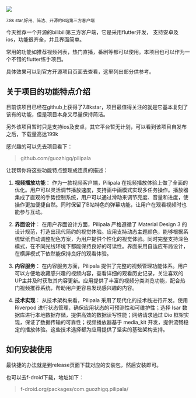<img src="/images/241209-pilipala.png" />

<small>7.8k star,好用、简洁、开源的B站第三方客户端</small>

今天推荐一个开源的bilibili第三方客户端，它是采用flutter开发， 支持安卓及ios，功能很齐全，并且界面简单。

常用的功能如推荐视频列表，热门直播，番剧等都可以使用。本项目也可以作为一个不错的flutter练手项目。

具体效果可以到官方开源项目页面去查看，这里列出部分供参考。


## 关于项目的功能特点介绍

目前该项目已经在github上获得了7.8kstar，项目最值得关注的就是它基本复刻了该有的功能，但是项目本身又尽量保持简洁。

另外该项目暂时只是支持ios及安卓，其它平台暂无计划，可以看到该项目自发布之后，下载量高达199k

感兴趣的可以先去项目看下：

> github.com/guozhigq/pilipala



让我帮你将这些功能特点整理成连贯的描述：

1. **视频播放功能**：
作为一款视频客户端，Pilipala 在视频播放体验上做了全面的优化。用户可以灵活调节播放速度，支持画中画模式实现多任务操作。播放器集成了直观的手势控制系统，用户可以通过滑动来调节亮度、音量和进度，使操作更加便捷自然。同时保留了B站特色的弹幕功能，让用户在观看视频时也能参与互动。

1. **界面设计**：
在用户界面设计方面，Pilipala 严格遵循了 Material Design 3 的设计规范，打造出现代简约的视觉体验。应用支持动态主题颜色，能够根据系统壁纸自动调整配色方案，为用户提供个性化的视觉体验。同时完整支持深色模式，在不同光线环境下都能保持良好的可读性。界面采用自适应布局设计，在横屏模式下依然能保持良好的观看体验。

1. **内容服务**：
在内容服务方面，Pilipala 提供了完整的视频管理功能体系。用户可以方便地收藏感兴趣的视频内容，查看详细的观看历史记录，关注喜欢的UP主并及时获取其内容更新。应用提供了丰富的视频分类浏览功能，配合热门视频推荐系统，帮助用户更容易发现感兴趣的内容。

1. **技术实现**：
从技术架构来看，Pilipala 采用了现代化的技术栈进行开发。使用 Riverpod 进行状态管理，确保应用状态的可预测性和可维护性；选择 Isar 数据库进行本地数据存储，提供高效的数据读写性能；网络请求通过 Dio 框架实现，保证了数据传输的可靠性；视频播放器基于 media_kit 开发，提供流畅稳定的播放体验。这些技术选择都为应用提供了坚实的基础架构支持。


## 如何安装使用

最快捷的办法就是到release页面下载对应的安装包，然后安装即可。

也可以去f-droid下载，地址如下：

> f-droid.org/packages/com.guozhigq.pilipala/


